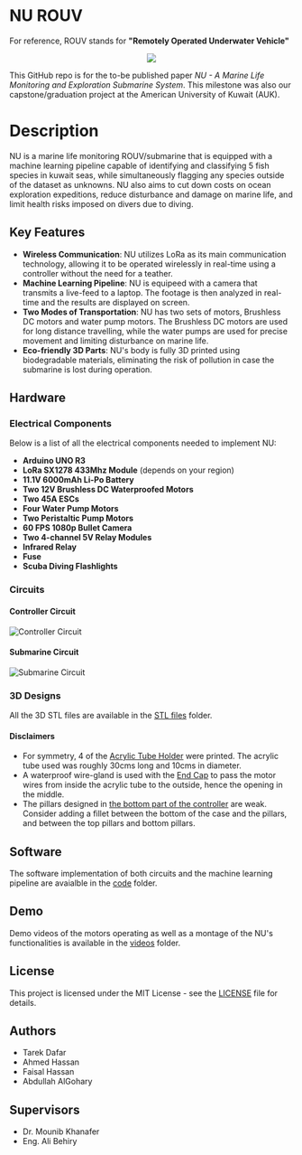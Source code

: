 # NU ROUV

For reference, ROUV stands for **"Remotely Operated Underwater Vehicle"**
<p align="center">
   <img src="https://github.com/user-attachments/assets/396c50a7-c8b1-4357-bbc6-5a27fbbe5a96">
</p>

This GitHub repo is for the to-be published paper *NU - A Marine Life Monitoring and Exploration Submarine System*. This milestone was also our capstone/graduation project at the American University of Kuwait (AUK).

# Description
NU is a marine life monitoring ROUV/submarine that is equipped with a machine learning pipeline capable of identifying and classifying 5 fish species in kuwait seas, while simultaneously flagging any species outside of the dataset as unknowns. NU also aims to cut down costs on ocean exploration expeditions, reduce disturbance and damage on marine life, and limit health risks imposed on divers due to diving.

## Key Features
- **Wireless Communication**: NU utilizes LoRa as its main communication technology, allowing it to be operated wirelessly in real-time using a controller without the need for a teather.
- **Machine Learning Pipeline**: NU is equipeed with a camera that transmits a live-feed to a laptop. The footage is then analyzed in real-time and the results are displayed on screen.
- **Two Modes of Transportation**: NU has two sets of motors, Brushless DC motors and water pump motors. The Brushless DC motors are used for long distance travelling, while the water pumps are used for precise movement and limiting disturbance on marine life.
- **Eco-friendly 3D Parts**: NU's body is fully 3D printed using biodegradable materials, eliminating the risk of pollution in case the submarine is lost during operation.

## Hardware

### Electrical Components
Below is a list of all the electrical components needed to implement NU:
- **Arduino UNO R3**
- **LoRa SX1278 433Mhz Module** (depends on your region)
- **11.1V 6000mAh Li-Po Battery**
- **Two 12V Brushless DC Waterproofed Motors**
- **Two 45A ESCs**
- **Four Water Pump Motors**
- **Two Peristaltic Pump Motors**
- **60 FPS 1080p Bullet Camera**
- **Two 4-channel 5V Relay Modules**
- **Infrared Relay**
- **Fuse**
- **Scuba Diving Flashlights**

### Circuits
#### Controller Circuit
![Controller Circuit](https://github.com/user-attachments/assets/f7fccdf3-a923-4bd4-8e6a-0bee59289756)

#### Submarine Circuit
![Submarine Circuit](https://github.com/user-attachments/assets/e3dc443c-12c3-4df1-b6e7-6528d77c3b82)

### 3D Designs
All the 3D STL files are available in the [STL files](/STL_files) folder.

#### Disclaimers
- For symmetry, 4 of the [Acrylic Tube Holder](/STL_files/Acrylic_Tube_Holder.STL) were printed. The acrylic tube used was roughly 30cms long and 10cms in diameter.
- A waterproof wire-gland is used with the [End Cap](/STL_files/End_Cap.STL) to pass the motor wires from inside the acrylic tube to the outside, hence the opening in the middle.
- The pillars designed in [the bottom part of the controller](/STL_files/Controller_Bottom.STL) are weak. Consider adding a fillet between the bottom of the case and the pillars, and between the top pillars and bottom pillars.

## Software
The software implementation of both circuits and the machine learning pipeline are avaialble in the [code](/code) folder.

## Demo
Demo videos of the motors operating as well as a montage of the NU's functionalities is available in the [videos](/videos) folder.

## License
This project is licensed under the MIT License - see the [LICENSE](LICENSE) file for details.

## Authors
- Tarek Dafar
- Ahmed Hassan
- Faisal Hassan
- Abdullah AlGohary

## Supervisors
- Dr. Mounib Khanafer
- Eng. Ali Behiry
